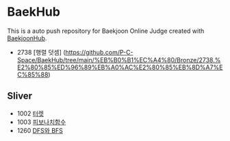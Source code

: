 # BaekHub
This is a auto push repository for Baekjoon Online Judge created with [BaekjoonHub](https://github.com/BaekjoonHub/BaekjoonHub).
* 2738 [행렬 덧셈] (https://github.com/P-C-Space/BaekHub/tree/main/%EB%B0%B1%EC%A4%80/Bronze/2738.%E2%80%85%ED%96%89%EB%A0%AC%E2%80%85%EB%8D%A7%EC%85%88)
## Sliver
* 1002 [터렛](https://github.com/P-C-Space/BaekHub/tree/main/%EB%B0%B1%EC%A4%80/Silver/1002.%E2%80%85%ED%84%B0%EB%A0%9B)
* 1003 [피보나치함수](https://github.com/P-C-Space/BaekHub/tree/main/%EB%B0%B1%EC%A4%80/Silver/1003.%E2%80%85%ED%94%BC%EB%B3%B4%EB%82%98%EC%B9%98%E2%80%85%ED%95%A8%EC%88%98)
* 1260 [DFS와 BFS](https://github.com/P-C-Space/BaekHub/tree/main/%EB%B0%B1%EC%A4%80/Silver/1260.%E2%80%85DFS%EC%99%80%E2%80%85BFS)
